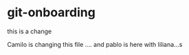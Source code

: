 # git-onboarding
this is a change



Camilo is changing this file .... and pablo is here with liliana...s